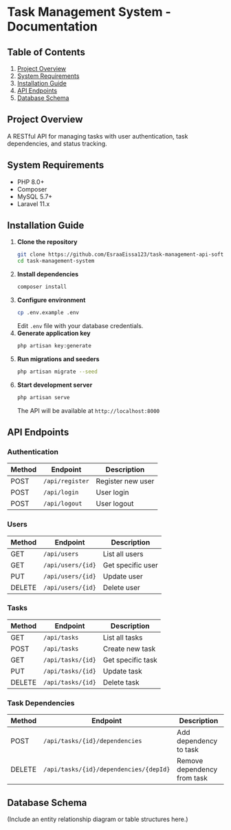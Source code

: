 # Task Management System - Documentation

## Table of Contents
1. [Project Overview](#project-overview)
2. [System Requirements](#system-requirements)
3. [Installation Guide](#installation-guide)
4. [API Endpoints](#api-endpoints)
5. [Database Schema](#database-schema)

## Project Overview
A RESTful API for managing tasks with user authentication, task dependencies, and status tracking.

## System Requirements
- PHP 8.0+
- Composer
- MySQL 5.7+
- Laravel 11.x

## Installation Guide

1. **Clone the repository**
   ```bash
   git clone https://github.com/EsraaEissa123/task-management-api-softxpert.git
   cd task-management-system
   ```
2. **Install dependencies**
   ```bash
   composer install
   ```
3. **Configure environment**
   ```bash
   cp .env.example .env
   ```
   Edit `.env` file with your database credentials.
4. **Generate application key**
   ```bash
   php artisan key:generate
   ```
5. **Run migrations and seeders**
   ```bash
   php artisan migrate --seed
   ```
6. **Start development server**
   ```bash
   php artisan serve
   ```
   The API will be available at `http://localhost:8000`

## API Endpoints

### Authentication
| Method | Endpoint       | Description       |
|--------|--------------|------------------|
| POST   | `/api/register` | Register new user |
| POST   | `/api/login`    | User login       |
| POST   | `/api/logout`   | User logout      |

### Users
| Method | Endpoint        | Description       |
|--------|----------------|------------------|
| GET    | `/api/users`     | List all users   |
| GET    | `/api/users/{id}` | Get specific user |
| PUT    | `/api/users/{id}` | Update user      |
| DELETE | `/api/users/{id}` | Delete user      |

### Tasks
| Method | Endpoint        | Description       |
|--------|----------------|------------------|
| GET    | `/api/tasks`     | List all tasks   |
| POST   | `/api/tasks`     | Create new task  |
| GET    | `/api/tasks/{id}` | Get specific task |
| PUT    | `/api/tasks/{id}` | Update task      |
| DELETE | `/api/tasks/{id}` | Delete task      |

### Task Dependencies
| Method | Endpoint        | Description       |
|--------|----------------|------------------|
| POST   | `/api/tasks/{id}/dependencies` | Add dependency to task |
| DELETE | `/api/tasks/{id}/dependencies/{depId}` | Remove dependency from task |

## Database Schema
(Include an entity relationship diagram or table structures here.)
